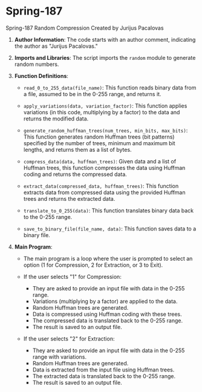 # Spring-187
Spring-187
Random Compression Created by Jurijus Pacalovas

1. **Author Information**: The code starts with an author comment, indicating the author as "Jurijus Pacalovas."

2. **Imports and Libraries**: The script imports the `random` module to generate random numbers.

3. **Function Definitions**:

   - `read_0_to_255_data(file_name)`: This function reads binary data from a file, assumed to be in the 0-255 range, and returns it.

   - `apply_variations(data, variation_factor)`: This function applies variations (in this code, multiplying by a factor) to the data and returns the modified data.

   - `generate_random_huffman_trees(num_trees, min_bits, max_bits)`: This function generates random Huffman trees (bit patterns) specified by the number of trees, minimum and maximum bit lengths, and returns them as a list of bytes.

   - `compress_data(data, huffman_trees)`: Given data and a list of Huffman trees, this function compresses the data using Huffman coding and returns the compressed data.

   - `extract_data(compressed_data, huffman_trees)`: This function extracts data from compressed data using the provided Huffman trees and returns the extracted data.

   - `translate_to_0_255(data)`: This function translates binary data back to the 0-255 range.

   - `save_to_binary_file(file_name, data)`: This function saves data to a binary file.

4. **Main Program**:

   - The main program is a loop where the user is prompted to select an option (1 for Compression, 2 for Extraction, or 3 to Exit).

   - If the user selects "1" for Compression:
     - They are asked to provide an input file with data in the 0-255 range.
     - Variations (multiplying by a factor) are applied to the data.
     - Random Huffman trees are generated.
     - Data is compressed using Huffman coding with these trees.
     - The compressed data is translated back to the 0-255 range.
     - The result is saved to an output file.

   - If the user selects "2" for Extraction:
     - They are asked to provide an input file with data in the 0-255 range with variations.
     - Random Huffman trees are generated.
     - Data is extracted from the input file using Huffman trees.
     - The extracted data is translated back to the 0-255 range.
     - The result is saved to an output file.

